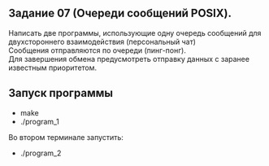 ## Задание 07 (Очереди сообщений POSIX).  
Написать две программы, использующие одну очередь сообщений для двухстороннего взаимодействия (персональный чат)  
Сообщения отправляются по очереди (пинг-понг).  
Для завершения обмена предусмотреть отправку данных с заранее известным приоритетом.  

## Запуск программы  
 - make   
 - ./program_1  

Во втором терминале запустить:  
 - ./program_2  


